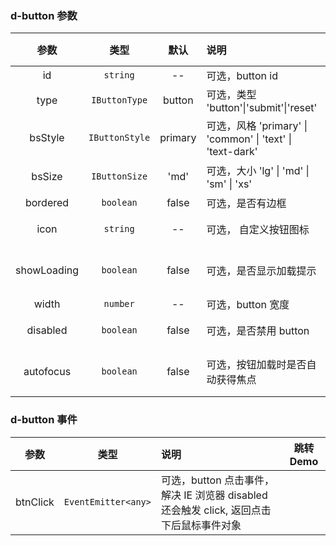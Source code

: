 ### d-button 参数

|    参数     |      类型      |  默认   | 说明                                                      | 跳转 Demo                                            |
| :---------: | :------------: | :-----: | :-------------------------------------------------------- | ---------------------------------------------------- |
|     id      |    `string`    |   --    | 可选，button id                                           |
|    type     | `IButtonType`  | button  | 可选，类型 'button'\|'submit'\|'reset'                    |
|   bsStyle   | `IButtonStyle` | primary | 可选，风格 'primary' \| 'common' \| 'text' \| 'text-dark' | [主要按钮](/components/button/demo#button-primary)   |
|   bsSize    | `IButtonSize`  |  'md'   | 可选，大小 'lg' \| 'md' \| 'sm' \| 'xs'                   | [按钮尺寸](/components/button/demo#button-size)      |
|  bordered   |   `boolean`    |  false  | 可选，是否有边框                                          |
|    icon     |    `string`    |   --    | 可选， 自定义按钮图标                                     | [图标按钮](/components/button/demo#button-icon)      |
| showLoading |   `boolean`    |  false  | 可选，是否显示加载提示                                    | [加载中状态](/components/button/demo#button-loading) |
|    width    |    `number`    |   --    | 可选，button 宽度                                         |
|  disabled   |   `boolean`    |  false  | 可选，是否禁用 button                                     | [主要按钮](/components/button/demo#button-primary)   |
|  autofocus  |   `boolean`    |  false  | 可选，按钮加载时是否自动获得焦点                          | [自动获得焦点](/components/button/demo#button-auto-focus)    |

### d-button 事件

|   参数   |        类型         | 说明                                                                                    | 跳转 Demo                                      |
| :------: | :-----------------: | :-------------------------------------------------------------------------------------- | ---------------------------------------------- |
| btnClick | `EventEmitter<any>` | 可选，button 点击事件，解决 IE 浏览器 disabled 还会触发 click, 返回点击下后鼠标事件对象 | 